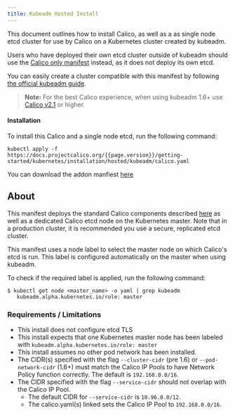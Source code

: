 ```yaml
---
title: Kubeadm Hosted Install 
---
```


This document outlines how to install Calico, as well as a as single node 
etcd cluster for use by Calico on a Kubernetes cluster created by kubeadm.

Users who have deployed their own etcd cluster outside of kubeadm should 
use the [Calico only manifest](../hosted) instead, as it does not deploy its
own etcd. 

You can easily create a cluster compatible with this manifest by following [the official kubeadm guide](http://kubernetes.io/docs/getting-started-guides/kubeadm/).

> **Note:**
>   For the best Calico experience, when using kubeadm 1.6+ use 
[Calico v2.1]({{site.baseurl}}/v2.1/getting-started/kubernetes/installation/hosted/kubeadm/)
or higher.

#### Installation 

To install this Calico and a single node etcd, run the following command:

```
kubectl apply -f https://docs.projectcalico.org/{{page.version}}/getting-started/kubernetes/installation/hosted/kubeadm/calico.yaml
```

You can download the addon manfiest [here](calico.yaml)

## About

This manifest deploys the standard Calico components described 
[here]({{site.baseurl}}/{{page.version}}/getting-started/kubernetes/installation/hosted) 
as well as a dedicated Calico etcd node on the Kubernetes master.  Note that in a production cluster, it is 
recommended you use a secure, replicated etcd cluster.

This manifest uses a node label to select the master node on which Calico's etcd is run. This label is configured
automatically on the master when using kubeadm.

To check if the required label is applied, run the following command:

```shell
$ kubectl get node <master_name> -o yaml | grep kubeadm
   kubeadm.alpha.kubernetes.io/role: master
```

### Requirements / Limitations

* This install does not configure etcd TLS
* This install expects that one Kubernetes master node has been labeled with `kubeadm.alpha.kubernetes.io/role: master`
* This install assumes no other pod network has been installed.
* The CIDR(s) specified with the flag `--cluster-cidr` (pre 1.6) or
  `--pod-network-cidr` (1.6+) must match the Calico IP Pools to have Network
  Policy function correctly. The default is `192.168.0.0/16`.
* The CIDR specified with the flag `--service-cidr` should not overlap with the Calico IP Pool.
  * The default CIDR for `--service-cidr` is `10.96.0.0/12`.
  * The calico.yaml(s) linked sets the Calico IP Pool to `192.168.0.0/16`.
